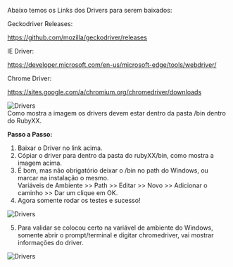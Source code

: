 

Abaixo temos os Links dos Drivers para serem baixados:

Geckodriver Releases: 

https://github.com/mozilla/geckodriver/releases

IE Driver: 

https://developer.microsoft.com/en-us/microsoft-edge/tools/webdriver/

Chrome Driver: 

https://sites.google.com/a/chromium.org/chromedriver/downloads

![Drivers](https://github.com/reinaldorossetti/ProjetoSpreadTecnologia/blob/master/imgs/drivers.PNG)<br>
Como mostra a imagem os drivers devem estar dentro da pasta /bin dentro do RubyXX.

**Passo a Passo:**
1. Baixar o Driver no link acima.
2. Cópiar o driver para dentro da pasta do rubyXX/bin, como mostra a imagem acima.
3. É bom, mas não obrigatório deixar o /bin no path do Windows, ou marcar na instalação o mesmo.  
  Variáveis de Ambiente >> Path >> Editar >> Novo >> Adicionar o caminho >> Dar um clique em OK.
4. Agora somente rodar os testes e sucesso!
  
![Drivers](https://github.com/reinaldorossetti/ProjetoSpreadTecnologia/blob/master/imgs/path.PNG)<br>

5. Para validar se colocou certo na variável de ambiente do Windows, somente abrir o prompt/terminal e digitar chromedriver, vai mostrar informações do driver.

![Drivers](https://github.com/reinaldorossetti/udemy_capybara_course/blob/master/imgs/terminal.png)<br>
